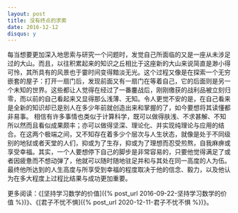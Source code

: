 ```yaml
---
layout: post
title: 没有终点的求索
date: 2016-12-12
disqus: y
---
```


每当想要更加深入地思索与研究一个问题时，发觉自己所面临的又是一座从未涉足过的大山。而且，以往积累起来的知识之丘相比于这座新的大山来说简直是渺小得可怜，其所具有的风景也于霎时间变得黯淡无光。这个过程又像是在探索一个无穷嵌套的屋子：打开一扇门后，发现前面又有一扇门在等着自己，它的后面则是另一个未知的世界。这些都让人觉得在经过了一番鏖战后，刚刚缴获的战利品被立刻归零，而以前的自己看起来又显得那么浅薄、无知。令人更觉不安的是，在自己看来是全新的知识却已是别人在多少年前就创造出来和掌握的了，如今要想将其读懂都非易事。 相信有许多事情也类似于计算科学，既可以做得肤浅、不求甚解、不知所以然而且看似成果颇丰；亦可以做得坚深、理论化、并实现纯理论与应用的结合。在这两个极端之间，又不知存在着多少个层次与人生状态，就像是处于不同级别的地狱或者天堂的人们，抑或为了生存，抑或为了理想而忍受煎熬，自我麻痹或享受幸福。其实，一个人要想停下自己的脚步是非常容易的，只要他觉得满足了或者因疲惫而不想动弹了，他就可以随时随地驻足并和与其处在同一高度的人为伍。最终他所达到的人生高度与所享受到幸福的程度取决于他的信念、毅力，以及他认为在多大程度上过程比结果与成功更加重要。

更多阅读：《[坚持学习数学的价值]({% post_url 2016-09-22-坚持学习数学的价值 %})》、《[君子不忧不惧]({% post_url 2020-12-11-君子不忧不惧 %})》。
